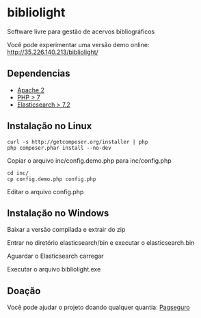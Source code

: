 # bibliolight
Software livre para gestão de acervos bibliográficos

Você pode experimentar uma versão demo online: http://35.226.140.213/bibliolight/


## Dependencias

- [Apache 2](https://httpd.apache.org/)
- [PHP > 7](https://www.php.net/)
- [Elasticsearch > 7.2](https://www.elastic.co/pt/products/elasticsearch)

## Instalação no Linux

```
curl -s http://getcomposer.org/installer | php
php composer.phar install --no-dev
```

Copiar o arquivo inc/config.demo.php para inc/config.php

```
cd inc/
cp config.demo.php config.php
```

Editar o arquivo config.php

## Instalação no Windows

Baixar a versão compilada e extrair do zip

Entrar no diretório elasticsearch/bin e executar o elasticsearch.bin

Aguardar o Elasticsearch carregar

Executar o arquivo bibliolight.exe

## Doação

Você pode ajudar o projeto doando qualquer quantia: [Pagseguro](https://pag.ae/7VbJhhRHP)



